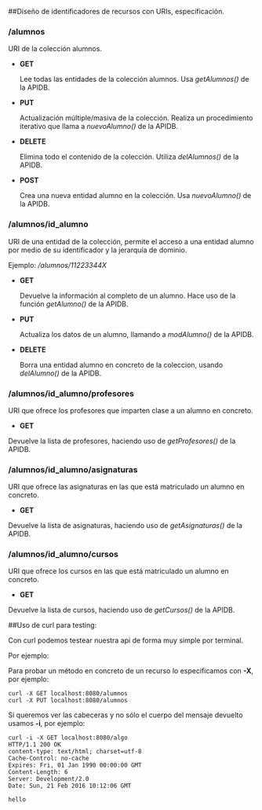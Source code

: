 ##Diseño de identificadores de recursos con URIs,  especificación.

### /alumnos

URI de la colección alumnos.

- **GET**

  Lee todas las entidades de la colección alumnos.
  Usa *getAlumnos()* de la APIDB.

- **PUT**

  Actualización múltiple/masiva de la colección.
  Realiza un procedimiento iterativo que llama a *nuevoAlumno()* de la APIDB.

- **DELETE**

  Elimina todo el contenido de la colección.
  Utiliza *delAlumnos()* de la APIDB.

- **POST**

  Crea una nueva entidad alumno en la colección.
  Usa *nuevoAlumno()* de la APIDB.


### /alumnos/id_alumno

URI de una entidad de la colección, permite el acceso a
una entidad alumno por medio de su identificador y la jerarquía de dominio.

Ejemplo: */alumnos/11223344X*

- **GET**

  Devuelve la información al completo de un alumno. Hace uso de la función *getAlumno()* de la APIDB.

- **PUT**

  Actualiza los datos de un alumno, llamando a *modAlumno()* de la APIDB.

- **DELETE**

  Borra una entidad alumno en concreto de la coleccion, usando *delAlumno()* de la APIDB.

### /alumnos/id_alumno/profesores

URI que ofrece los profesores que imparten clase a un alumno en concreto.

  - **GET**

  Devuelve la lista de profesores, haciendo uso de *getProfesores()* de la APIDB.

### /alumnos/id_alumno/asignaturas

URI que ofrece las asignaturas en las que está matriculado un alumno en concreto.

  - **GET**

  Devuelve la lista de asignaturas, haciendo uso de *getAsignaturas()* de la APIDB.


### /alumnos/id_alumno/cursos
URI que ofrece los cursos en las que está matriculado un alumno en concreto.

  - **GET**

  Devuelve la lista de cursos, haciendo uso de *getCursos()* de la APIDB.


##Uso de curl para testing:

Con curl podemos testear nuestra api de forma muy simple
por terminal.

Por ejemplo:

Para probar un método en concreto de un recurso lo especificamos con **-X**, por ejemplo:

```
curl -X GET localhost:8080/alumnos
curl -X PUT localhost:8080/alumnos
```

Si queremos ver las cabeceras y no sólo el cuerpo del mensaje devuelto usamos **-i**, por ejemplo:

```
curl -i -X GET localhost:8080/algo
HTTP/1.1 200 OK
content-type: text/html; charset=utf-8
Cache-Control: no-cache
Expires: Fri, 01 Jan 1990 00:00:00 GMT
Content-Length: 6
Server: Development/2.0
Date: Sun, 21 Feb 2016 10:12:06 GMT

hello
```
